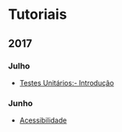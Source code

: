 # Tutoriais

## 2017

### Julho
- [Testes Unitários:- Introdução](/tutoriais/2017/07/15/testes-unitarios-introducao.md)

### Junho
- [Acessibilidade](/tutoriais/2017/06/23/acessibilidade.md)
